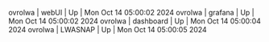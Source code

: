 ovrolwa | webUI | Up | Mon Oct 14 05:00:02 2024
ovrolwa | grafana | Up | Mon Oct 14 05:00:02 2024
ovrolwa | dashboard | Up | Mon Oct 14 05:00:04 2024
ovrolwa | LWASNAP | Up | Mon Oct 14 05:00:05 2024
